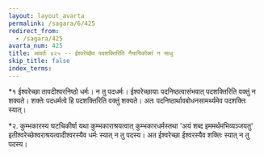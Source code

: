 ```yaml
---
layout: layout_avarta
permalink: /sagara/6/425
redirect_from:
  - /sagara/425
avarta_num: 425
title: आवर्तः ४२५ -- ईश्वरेच्छैव पदशक्तिरिति नैयायिकोक्तं न साधु
skip_title: false
index_terms: 
---
```


*१ ईश्वरेच्छा तावदीश्वरनिष्ठो धर्मः। न तु पदधर्मः। ईश्वरेच्छायाः पदनिष्ठत्वासंभवात् पदशक्तिरिति वक्तुं न शक्यते। शक्तेः पदधर्मत्वे हि पदशक्तिरिति
वक्तुं शक्यते। अतः पदनिष्ठार्थावबोधनसामर्थ्यमेव पदशक्तिः स्यात्।

<div class="footnote" markdown="1">
*२. कुम्भकारस्य घटचिकीर्षा यथा कुम्भकाराश्रयत्वात् कुम्भकारधर्मस्तथा 'अयं
शब्द इममर्थमभिव्यञ्जयतु' इतीश्वरेच्छेश्वराश्रयत्वादीश्वरस्यैव धर्मः स्यात् न तु पदस्य।
अत ईश्वरेच्छा ईश्वरस्यैव शक्तिः स्यात् न तु पदस्य।
</div>
